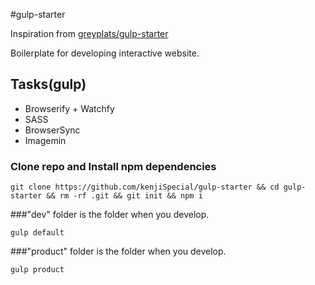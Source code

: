 #gulp-starter

Inspiration from [greyplats/gulp-starter](https://github.com/greypants/gulp-starter)

Boilerplate for developing interactive website.


## Tasks(gulp)

- Browserify + Watchfy
- SASS
- BrowserSync
- Imagemin


### Clone repo and Install npm dependencies

```
git clone https://github.com/kenjiSpecial/gulp-starter && cd gulp-starter && rm -rf .git && git init && npm i
```

###"dev" folder is the folder when you develop.

```
gulp default
```

###"product" folder is the folder when you develop. 

```
gulp product 
```
